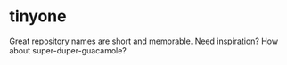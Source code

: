 # tinyone
Great repository names are short and memorable. Need inspiration? How about super-duper-guacamole?
